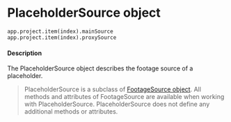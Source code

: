 # PlaceholderSource object

`app.project.item(index).mainSource`
<br/>
`app.project.item(index).proxySource`
<br/>

#### Description

The PlaceholderSource object describes the footage source of a placeholder.

> PlaceholderSource is a subclass of [FootageSource object](footagesource.md#footagesource). All methods and attributes of FootageSource are available when working with PlaceholderSource. PlaceholderSource does not define any additional methods or attributes.
